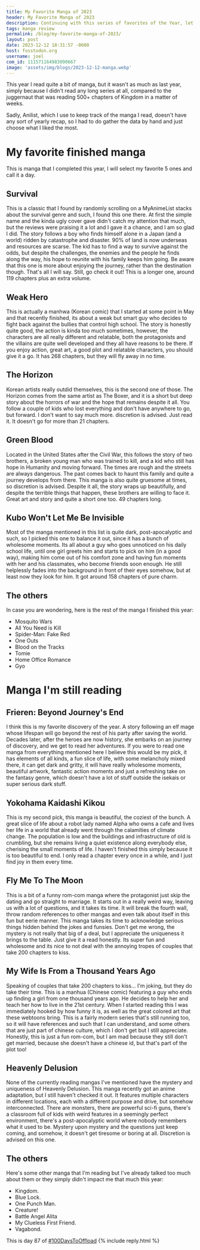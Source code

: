 ```yaml
---
title: My Favorite Manga of 2023
header: My Favorite Manga of 2023
description: Continuing with this series of favorites of the Year, let's take a look at the manga I most enjoyed this time around!
tags: manga review
permalink: /blog/my-favorite-manga-of-2023/
layout: post
date: 2023-12-12 18:31:57 -0600
host: fosstodon.org
username: joel
com_id: 111571164983090667
image: 'assets/img/blogs/2023-12-12-manga.webp'
---
```



This year I read quite a bit of manga, but it wasn't as much as last year, simply because I didn't read any long series at all, compared to the juggernaut that was reading 500+ chapters of Kingdom in a matter of weeks.

Sadly, Anilist, which I use to keep track of the manga I read, doesn't have any sort of yearly recap, so I had to do gather the data by hand and just choose what I liked the most.

# My favorite finished manga

This is manga that I completed this year, I will select my favorite 5 ones and call it a day.

## Survival

This is a classic that I found by randomly scrolling on a MyAnimeList stacks about the survival genre and such, I found this one there. At first the simple name and the kinda ugly cover gave didn't catch my attention that much, but the reviews were praising it a lot and I gave it a chance, and I am so glad I did. The story follows a boy who finds himself alone in a Japan (and a world) ridden by catastrophe and disaster. 90% of land is now underseas and resources are scarse. The kid has to find a way to survive against the odds, but despite the challenges, the enemies and the people he finds along the way, his hope to reunite with his family keeps him going. Be aware that this one is more about enjoying the journey, rather than the destination though. That's all I will say. Still, go check it out! This is a longer one, around 119 chapters plus an extra volume.


## Weak Hero

This is actually a manhwa (Korean comic) that I started at some point in May and that recently finished, its about a weak but smart guy who decides to fight back against the bullies that control high school. The story is honestly quite good, the action is kinda too much sometimes, however, the characters are all really different and relatable, both the protagonists and the villains are quite well developed and they all have reasons to be there. If you enjoy action, great art, a good plot and relatable characters, you should give it a go. It has 268 chapters, but they will fly away in no time.

## The Horizon

Korean artists really outdid themselves, this is the second one of those. The Horizon comes from the same artist as The Boxer, and it is a short but deep story about the horrors of war and the hope that remains despite it all. You follow a couple of kids who lost everything and don't have anywhere to go, but forward. I don't want to say much more. discretion is advised. Just read it. It doesn't go for more than 21 chapters.

## Green Blood

Located in the United States after the Civil War, this follows the story of two brothers, a broken young man who was trained to kill, and a kid who still has hope in Humanity and moving forward. The times are rough and the streets are always dangerous. The past comes back to haunt this family and quite a journey develops from there. This manga is also quite gruesome at times, so discretion is advised. Despite it all, the story wraps up beautifully, and despite the terrible things that happen, these brothers are willing to face it. Great art and story and quite a short one too. 49 chapters long.

## Kubo Won't Let Me Be Invisible

Most of the manga mentioned in this list is quite dark, post-apocalyptic and such, so I picked this one to balance it out, since it has a bunch of wholesome moments. Its all about a guy who goes unnoticed on his daily school life, until one girl greets him and starts to pick on him (in a good way), making him come out of his comfort zone and having fun moments with her and his classmates, who become friends soon enough. He still helplessly fades into the background in front of their eyes somehow, but at least now they look for him. It got around 158 chapters of pure charm.

## The others

In case you are wondering, here is the rest of the manga I finished this year:

- Mosquito Wars
- All You Need is Kill
- Spider-Man: Fake Red
- One Outs
- Blood on the Tracks
- Tomie
- Home Office Romance
- Gyo

# Manga I'm still reading

## Frieren: Beyond Journey's End

I think this is my favorite discovery of the year. A story following an elf mage whose lifespan will go beyond the rest of his party after saving the world. Decades later, after the heroes are now history, she embarks on an journey of discovery, and we get to read her adventures. If you were to read one manga from everything mentioned here I believe this would be my pick, it has elements of all kinds, a fun slice of life, with some melancholy mixed there, it can get dark and gritty, it will have really wholesome moments, beautiful artwork, fantastic action moments and just a refreshing take on the fantasy genre, which doesn't have a lot of stuff outside the isekais or super serious dark stuff.

## Yokohama Kaidashi Kikou

This is my second pick, this manga is beautiful, the coziest of the bunch. A great slice of life about a robot lady named Alpha who owns a cafe and lives her life in a world that already went through the calamities of climate change. The population is low and the buildings and infrastructure of old is crumbling, but she remains living a quiet existence along everybody else, cherising the small moments of life. I haven't finished this simply because it is too beautiful to end. I only read a chapter every once in a while, and I just find joy in them every time.

## Fly Me To The Moon

This is a bit of a funny rom-com manga where the protagonist just skip the dating and go straight to marriage. It starts out in a really weird way, leaving us with a lot of questions, and it takes its time. It will break the fourth wall, throw random references to other mangas and even talk about itself in this fun but eerie manner. This manga takes its time to acknowledge serious things hidden behind the jokes and funsies. Don't get me wrong, the mystery is not really that big of a deal, but I appreciate the uniqueness it brings to the table. Just give it a read honestly. Its super fun and wholesome and its nice to not deal with the annoying tropes of couples that take 200 chapters to kiss.

## My Wife Is From a Thousand Years Ago

Speaking of couples that take 200 chapters to kiss... I'm joking, but they do take their time. This is a manhua (Chinese comic) featuring a guy who ends up finding a girl from one thousand years ago. He decides to help her and teach her how to live in the 21st century. When I started reading this I was immediately hooked by how funny it is, as well as the great colored art that these webtoons bring. This is a fairly modern series that's still running too, so it will have references and such that I can understand, and some others that are just part of chinese culture, which I don't get but I still appreciate. Honestly, this is just a fun rom-com, but I am mad because they still don't get married, because she doesn't have a chinese id, but that's part of the plot too!

## Heavenly Delusion

None of the currently reading mangas I've mentioned have the mystery and uniqueness of Heavenly Delusion. This manga recently got an anime adaptation, but I still haven't checked it out. It features multiple characters in different locations, each with a different purpose and drive, but somehow interconnected. There are monsters, there are powerful sci-fi guns, there's a classroom full of kids with weird features in a seemingly perfect environment, there's a post-apocalyptic world where nobody remembers what it used to be. Mystery upon mystery and the questions just keep coming, and somehow, it doesn't get tiresome or boring at all. Discretion is advised on this one.

## The others

Here's some other manga that I'm reading but I've already talked too much about them or they simply didn't impact me that much this year:

- Kingdom.
- Blue Lock.
- One Punch Man.
- Creature!
- Battle Angel Alita
- My Clueless First Friend.
- Vagabond.


This is day 87 of [#100DaysToOffload](https://100daystooffload.com)
{% include reply.html %}
